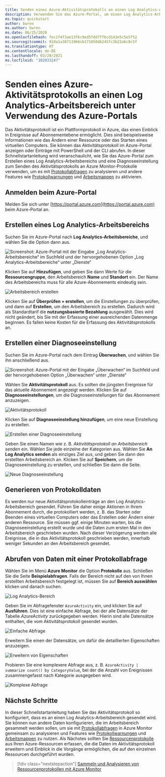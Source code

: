 ```yaml
---
title: Senden eines Azure-Aktivitätsprotokolls an einen Log Analytics-Arbeitsbereich unter Verwendung des Azure-Portals
description: Verwenden Sie das Azure-Portal, um einen Log Analytics-Arbeitsbereich zu erstellen, und eine Diagnoseeinstellung, um das Aktivitätsprotokoll an Azure Monitor-Protokolle zu senden.
ms.topic: quickstart
author: bwren
ms.author: bwren
ms.date: 06/25/2020
ms.openlocfilehash: fec1f4f3ae13f6c9ed5fdd7ffbcd143e5c5e5f52
ms.sourcegitcommit: 910a1a38711966cb171050db245fc3b22abc8c5f
ms.translationtype: HT
ms.contentlocale: de-DE
ms.lasthandoff: 03/20/2021
ms.locfileid: "102033247"
---
```

# <a name="send-azure-activity-log-to-log-analytics-workspace-using-azure-portal"></a>Senden eines Azure-Aktivitätsprotokolls an einen Log Analytics-Arbeitsbereich unter Verwendung des Azure-Portals
Das Aktivitätsprotokoll ist ein Plattformprotokoll in Azure, das einen Einblick in Ereignisse auf Abonnementebene ermöglicht. Dies sind beispielsweise Informationen wie das Ändern einer Ressource oder das Starten eines virtuellen Computers. Sie können das Aktivitätsprotokoll im Azure-Portal anzeigen oder Einträge mit PowerShell und der CLI abrufen. In dieser Schnellstartanleitung wird veranschaulicht, wie Sie das Azure-Portal zum Erstellen eines Log Analytics-Arbeitsbereichs und eine Diagnoseeinstellung zum Senden des Aktivitätsprotokolls an Azure Monitor-Protokolle verwenden, um es mit [Protokollabfragen](../logs/log-query-overview.md) zu analysieren und andere Features wie [Protokollwarnungen](../alerts/alerts-log-query.md) und [Arbeitsmappen](../visualize/workbooks-overview.md) zu aktivieren. 

## <a name="sign-in-to-azure-portal"></a>Anmelden beim Azure-Portal
Melden Sie sich unter [https://portal.azure.com](https://portal.azure.com) beim Azure-Portal an. 



## <a name="create-a-log-analytics-workspace"></a>Erstellen eines Log Analytics-Arbeitsbereichs
Suchen Sie im Azure-Portal nach **Log Analytics-Arbeitsbereiche**, und wählen Sie die Option dann aus. 

![Screenshot: Azure-Portal mit der Eingabe „Log Analytics-Arbeitsbereiche“ im Suchfeld und der hervorgehobenen Option „Log Analytics-Arbeitsbereiche“ unter „Dienste“](../logs/media/quick-create-workspace/azure-portal-01.png)
  
Klicken Sie auf **Hinzufügen**, und geben Sie dann Werte für die **Ressourcengruppe**, den Arbeitsbereich **Name** und **Standort** ein. Der Name des Arbeitsbereichs muss für alle Azure-Abonnements eindeutig sein.

![Arbeitsbereich erstellen](media/quick-collect-activity-log/create-workspace.png)

Klicken Sie auf **Überprüfen + erstellen**, um die Einstellungen zu überprüfen, und dann auf **Erstellen**, um den Arbeitsbereich zu erstellen. Dadurch wird als Standardtarif die **nutzungsbasierte Bezahlung** ausgewählt. Dies wird nicht geändert, bis Sie mit der Erfassung einer ausreichenden Datenmenge beginnen. Es fallen keine Kosten für die Erfassung des Aktivitätsprotokolls an.


## <a name="create-diagnostic-setting"></a>Erstellen einer Diagnoseeinstellung
Suchen Sie im Azure-Portal nach dem Eintrag **Überwachen**, und wählen Sie ihn anschließend aus. 

![Screenshot: Azure-Portal mit der Eingabe „Überwachen“ im Suchfeld und der hervorgehobenen Option „Überwachen“ unter „Dienste“](media/quick-collect-activity-log/azure-portal-monitor.png)

Wählen Sie **Aktivitätsprotokoll** aus. Es sollten die jüngsten Ereignisse für das aktuelle Abonnement angezeigt werden. Klicken Sie auf **Diagnoseeinstellungen**, um die Diagnoseeinstellungen für das Abonnement anzuzeigen.

![Aktivitätsprotokoll](media/quick-collect-activity-log/activity-log.png)

Klicken Sie auf **Diagnoseeinstellung hinzufügen**, um eine neue Einstellung zu erstellen. 

![Erstellen einer Diagnoseeinstellung](media/quick-collect-activity-log/create-diagnostic-setting.png)

Geben Sie einen Namen wie z. B. *Aktivitätsprotokoll an Arbeitsbereich senden* ein. Wählen Sie jede einzelne der Kategorien aus. Wählen Sie **An Log Analytics senden** als einziges Ziel aus, und geben Sie dann den erstellten Arbeitsbereich an. Klicken Sie auf **Speichern**, um die Diagnoseeinstellung zu erstellen, und schließen Sie dann die Seite.

![Neue Diagnoseeinstellung](media/quick-collect-activity-log/new-diagnostic-setting.png)

## <a name="generate-log-data"></a>Generieren von Protokolldaten
Es werden nur neue Aktivitätsprotokolleinträge an den Log Analytics-Arbeitsbereich gesendet. Führen Sie daher einige Aktionen in Ihrem Abonnement durch, die protokolliert werden, z. B. das Starten oder Beenden eines virtuellen Computers oder das Erstellen oder Ändern einer anderen Ressource. Sie müssen ggf. einige Minuten warten, bis die Diagnoseeinstellung erstellt wurde und die Daten zum ersten Mal in den Arbeitsbereich geschrieben wurden. Nach dieser Verzögerung werden alle Ereignisse, die in das Aktivitätsprotokoll geschrieben werden, innerhalb weniger Sekunden an den Arbeitsbereich gesendet.

## <a name="retrieve-data-with-a-log-query"></a>Abrufen von Daten mit einer Protokollabfrage

Wählen Sie im Menü **Azure Monitor** die Option **Protokolle** aus. Schließen Sie die Seite **Beispielabfragen**. Falls der Bereich nicht auf den von Ihnen erstellten Arbeitsbereich festgelegt ist, müssen Sie auf **Bereich auswählen** klicken und danach suchen.

![Log Analytics-Bereich](media/quick-collect-activity-log/log-analytics-scope.png)

Geben Sie im Abfragefenster `AzureActivity` ein, und klicken Sie auf **Ausführen**. Dies ist eine einfache Abfrage, bei der alle Datensätze der Tabelle *AzureActivity* zurückgegeben werden. Hierin sind alle Datensätze enthalten, die vom Aktivitätsprotokoll gesendet wurden.

![Einfache Abfrage](media/quick-collect-activity-log/query-01.png)

Erweitern Sie einen der Datensätze, um dafür die detaillierten Eigenschaften anzuzeigen.

![Erweitern von Eigenschaften](media/quick-collect-activity-log/expand-properties.png)

Probieren Sie eine komplexere Abfrage aus, z. B. `AzureActivity | summarize count() by CategoryValue`, bei der die Anzahl von Ereignissen zusammengefasst nach Kategorie ausgegeben wird.

![Komplexe Abfrage](media/quick-collect-activity-log/query-02.png)


## <a name="next-steps"></a>Nächste Schritte
In dieser Schnellstartanleitung haben Sie das Aktivitätsprotokoll so konfiguriert, dass es an einen Log Analytics-Arbeitsbereich gesendet wird. Sie können nun andere Daten konfigurieren, die im Arbeitsbereich gesammelt werden sollen, um sie mit [Protokollabfragen](../logs/log-query-overview.md) in Azure Monitor gemeinsam zu analysieren und Features wie [Protokollwarnungen](../alerts/alerts-log-query.md) und [Arbeitsmappen](../visualize/workbooks-overview.md) zu nutzen. Als Nächstes sollten Sie [Ressourcenprotokolle](../essentials/resource-logs.md) aus Ihren Azure-Ressourcen erfassen, die die Daten im Aktivitätsprotokoll erweitern und Einblick in die Vorgänge ermöglichen, die auf den einzelnen Ressourcen durchgeführt wurden.


> [!div class="nextstepaction"]
> [Sammeln und Analysieren von Ressourcenprotokollen mit Azure Monitor](../essentials/tutorial-resource-logs.md)